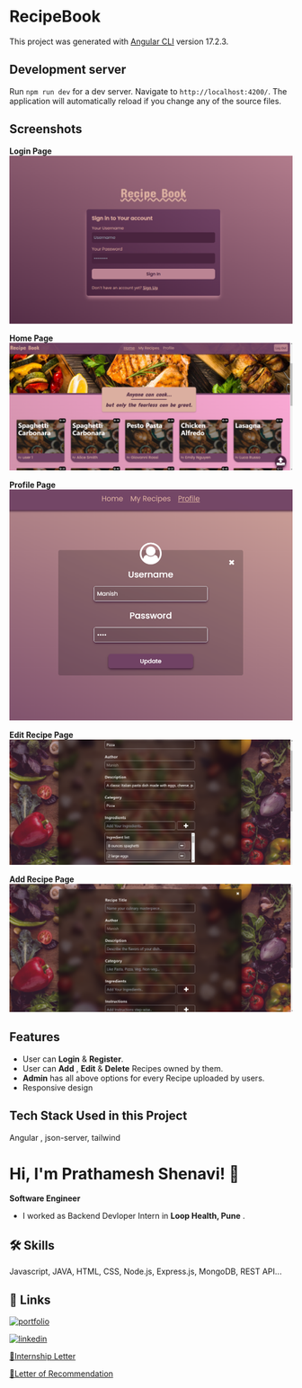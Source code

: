 # RecipeBook

This project was generated with [Angular CLI](https://github.com/angular/angular-cli) version 17.2.3.

## Development server

Run `npm run dev` for a dev server. Navigate to `http://localhost:4200/`. The application will automatically reload if you change any of the source files.

## Screenshots

**Login Page**
![login Screenshot](./src/assets/login.png)

**Home Page**
![home Screenshot](./src/assets//home.png)

**Profile Page**
![profile Screenshot](./src/assets/profile.png)

**Edit Recipe Page**
![edit recipe Screenshot](./src/assets/edit-recipe-new.png)

**Add Recipe Page**
![add recipe Screenshot](./src/assets/add-recipe.png)

## Features

- User can **Login** & **Register**.
- User can **Add** , **Edit** & **Delete** Recipes owned by them.
- **Admin** has all above options for every Recipe uploaded by users.
- Responsive design



## Tech Stack Used in this Project

Angular , json-server, tailwind


# Hi, I'm Prathamesh Shenavi! 👋

**Software Engineer**

- I worked as Backend Devloper Intern in **Loop Health, Pune** .

## 🛠 Skills
Javascript, JAVA, HTML, CSS, Node.js, Express.js, MongoDB, REST API...


## 🔗 Links
[![portfolio](https://img.shields.io/badge/my_portfolio-000?style=for-the-badge&logo=ko-fi&logoColor=white)](https://prathamesh-shenavi.github.io/Resume-01/
)

[![linkedin](https://img.shields.io/badge/linkedin-0A66C2?style=for-the-badge&logo=linkedin&logoColor=white)](https://www.linkedin.com/in/prathamesh-shenavi-4b8651228/
)

[🔗Internship Letter](https://drive.google.com/file/d/1a0vhyQwbuGfNpC-f9y5TF8oUWOzJs-wb/view)

[🔗Letter of Recommendation](https://drive.google.com/file/d/1JZehHK_pLBsM_hVdw1DJ0gAtcA4igZ3v/view)